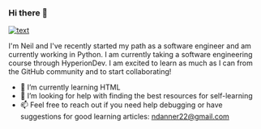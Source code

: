 ### Hi there 👋

[![text](https://img.shields.io/badge/LinkedIn-0077B5?style=for-the-badge&logo=linkedin&logoColor=white)](https://www.linkedin.com/in/neil-danner-8a354a52)

I'm Neil and I've recently started my path as a software engineer and am currently working in Python. I am currently taking a software engineering course through HyperionDev. I am excited to learn as much as I can from the GitHub community and to start collaborating!

- 🌱 I’m currently learning HTML
- 🤔 I’m looking for help with finding the best resources for self-learning
- 📫 Feel free to reach out if you need help debugging or have suggestions for good learning articles: ndanner22@gmail.com

